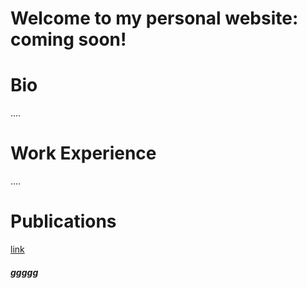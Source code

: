 # Welcome to my personal website: coming soon!

# Bio
....
# Work Experience 
....
# Publications


[link](https://github.com/nathanlem1/MTF-Lib)
##### ggggg
